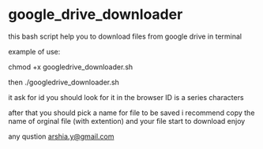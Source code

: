 # google_drive_downloader
this bash script help you to download files from google drive in terminal 

example of use:

chmod +x googledrive_downloader.sh

then 
./googledrive_downloader.sh

it ask for id 
you should look for it in the browser ID is a series characters

after that you should pick a name for file to be saved i recommend copy the name of orginal file (with extention)
and your file start to download 
enjoy


any qustion arshia.y@gmail.com
